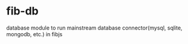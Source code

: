 # fib-db
database module to run mainstream database connector(mysql, sqlite, mongodb, etc.) in fibjs
